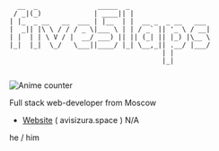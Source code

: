 ```
  __  _               _____  _
 / _|(_)             | ____|| |
| |_  _ __   __  ___ | |__  | |  __ _  _ __   ___
|  _|| |\ \ / / / _ \|___ \ | | / _` || '_ \ / __|
| |  | | \ V / |  __/ ___) || || (_| || |_) |\__ \
|_|  |_|  \_/   \___||____/ |_| \__,_|| .__/ |___/
                                      | |
                                      |_|
                                                           
```

![Anime counter](https://koibito.qweme.dev/@five5laps?length=0&scale=1) 

<p>Full stack web-developer from Moscow</p>

- [Website](https://avisizura.space) ( avisizura.space ) N/A

he / him
